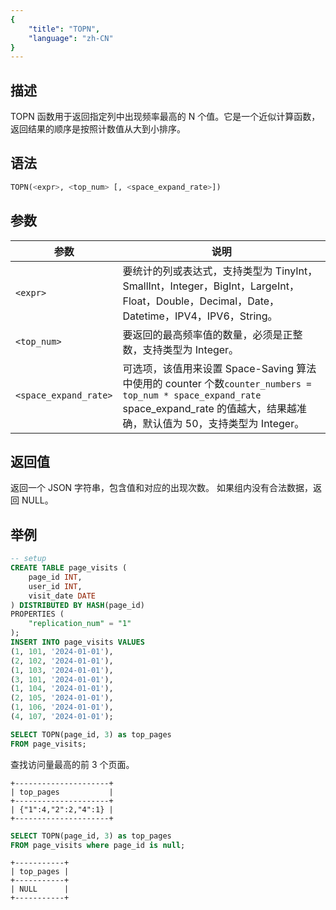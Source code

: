 ```yaml
---
{
    "title": "TOPN",
    "language": "zh-CN"
}
---
```


## 描述

TOPN 函数用于返回指定列中出现频率最高的 N 个值。它是一个近似计算函数，返回结果的顺序是按照计数值从大到小排序。

## 语法

```sql
TOPN(<expr>, <top_num> [, <space_expand_rate>])
```

## 参数
| 参数 | 说明 |
| -- | -- |
| `<expr>` | 要统计的列或表达式，支持类型为 TinyInt，SmallInt，Integer，BigInt，LargeInt，Float，Double，Decimal，Date，Datetime，IPV4，IPV6，String。 |
| `<top_num>` | 要返回的最高频率值的数量，必须是正整数，支持类型为 Integer。 |
| `<space_expand_rate>` | 可选项，该值用来设置 Space-Saving 算法中使用的 counter 个数`counter_numbers = top_num * space_expand_rate` space_expand_rate 的值越大，结果越准确，默认值为 50，支持类型为 Integer。 |

## 返回值

返回一个 JSON 字符串，包含值和对应的出现次数。
如果组内没有合法数据，返回 NULL。

## 举例
```sql
-- setup
CREATE TABLE page_visits (
    page_id INT,
    user_id INT,
    visit_date DATE
) DISTRIBUTED BY HASH(page_id)
PROPERTIES (
    "replication_num" = "1"
);
INSERT INTO page_visits VALUES
(1, 101, '2024-01-01'),
(2, 102, '2024-01-01'),
(1, 103, '2024-01-01'),
(3, 101, '2024-01-01'),
(1, 104, '2024-01-01'),
(2, 105, '2024-01-01'),
(1, 106, '2024-01-01'),
(4, 107, '2024-01-01');
```

```sql
SELECT TOPN(page_id, 3) as top_pages
FROM page_visits;
```

查找访问量最高的前 3 个页面。

```text
+---------------------+
| top_pages           |
+---------------------+
| {"1":4,"2":2,"4":1} |
+---------------------+
```

```sql
SELECT TOPN(page_id, 3) as top_pages
FROM page_visits where page_id is null;
```

```text
+-----------+
| top_pages |
+-----------+
| NULL      |
+-----------+
```